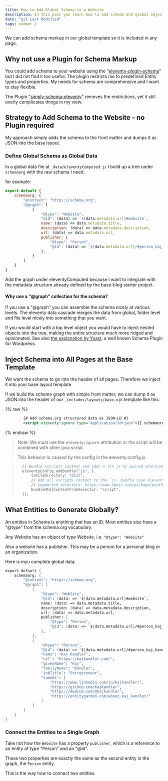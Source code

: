 ```yaml
---
title: How to Add Global Schema to a Website
description: In this post you learn how to add schema and global objects to an eleventy website.
date: "git Last Modified"
tags: number 2
---
```

We can add schema markup in our global template so it is included in any page.

## Why not use a Plugin for Schema Markup

You could add schema to your website using the "[eleventy-plugin-schema](https://github.com/quasibit/eleventy-plugin-schema)" but I did not find it too useful. The plugin restricts me to predefined Entity types and properties. My needs for schema are comprehensive and I want to stay flexible.

The Plugin "[simply-schema-eleventy](https://github.com/PauTym/simply-schema-eleventy/)" removes the restrictions, yet it still overly complicates things in my view.

## Strategy to Add Schema to the Website - no Plugin required

My approach simply adds the schema to the front matter and dumps it as JSON into the base layout.

### Define Global Schema as Global Data

In a global data file at `_data/eleventyComputed.js` I build up a tree under `schemaorg` with the raw schema I need.

for example:

```js
export default {
	schemaorg: {
		"@context": "https://schema.org",
		"@graph": [
			{
				"@type": "WebSite",
				"@id": (data) => `${data.metadata.url}#website`,
				name: (data) => data.metadata.title,
				description: (data) => data.metadata.description,
				url: (data) => data.metadata.url,
				publisher: {
					"@type": "Person",
					"@id": (data) => `${data.metadata.url}/#person_kaj_kandler`
				},
			}
        ]
    }
}
```

Add the graph under eleventyComputed because I want to integrate with the metadata structure already defined by the base-blog starter project.

#### Why use a "@graph" collection for the schema?

If you use a "@graph" you can assemble the schema nicely at various levels. The eleventy data cascade merges the data from global, folder level and file level nicely into something that you want.

If you would start with a top level object you would have to inject nested objects into the tree, making the entire structure much more ridged and opinionated. See also [the explanation by Yoast](https://academy.yoast.com/app/uploads/sites/4/2020/11/2-1-the-yoast-seo-graph-structured-data-for-beginners.pdf), a well known Schema Plugin for Wordpress.

## Inject Schema into All Pages at the Base Template

We want the schema to go into the header of all pages. Therefore we inject it into your base layout template.

If we build the schema graph with simple front matter, we can dump it as JSON into the header of our `_includes/layouts/base.njk` template like this:

{% raw %}
```html
		{# Add schema.org structured data as JSON-LD #}
		<script eleventy:ignore type="application/ld+json">{{ schemaorg | dump(\t) | safe }}</script>
```
{% endraw %}

> Note: We must use the `eleventy:ignore` attribution or the script will be combined with other java script. 
> 
> This behavior is caused by the config in the eleventy.config.js

> ```fs
> 	// Bundle <script> content and adds a {\% js %} paired shortcode
> 	eleventyConfig.addBundle("js", {
> 		toFileDirectory: "dist",
> 		// Add all <script> content to the `js` bundle (use eleventy:ignore to opt-out)
> 		// supported selectors: https://www.npmjs.com/package/posthtml-match-helper
> 		bundleHtmlContentFromSelector: "script",
> 	});
> ```

## What Entities to Generate Globally?

An entities in Schema is anything that has an ID. Most entities also have a "@type" from the schema.org vocabulary.

Any Website has an object of type Website, i.e. `"@type": "Website"`

Also a website has a publisher. This may be a person for a personal blog or an organization.

Here is myu complete global data:

```fs
export default {
	schemaorg: {
		"@context": "https://schema.org",
		"@graph": [
			{
				"@type": "WebSite",
				"@id": (data) => `${data.metadata.url}#website`,
				name: (data) => data.metadata.title,
				description: (data) => data.metadata.description,
				url: (data) => data.metadata.url,
				publisher: {
					"@type": "Person",
					"@id": (data) => `${data.metadata.url}/#person_kaj_kandler`
				},
			},
			{
				"@type": "Person",
				"@id": (data) => `${data.metadata.url}/#person_kaj_kandler`,
				"name": "Kaj Kandler",
				"url": "https://kajkandler.com/",
				"givenName": "Kaj",
				"familyName": "Kandler",
				"jobTitle": "Entrepreneur",
				"sameAs": [
					"https://www.linkedin.com/in/kajkandler/",
					"https://github.com/KajKandler",
					"https://medium.com/@kajkandler",
					"https://entitygarden.com/about_kaj_kandler/"
				]
			}
		]
	}
}
```

### Connect the Entities to a Single Graph

Take not how the `Website` has a property `publisher`, which is a reference to an entity of type "Person" and an "@id".

These two properties are exactly the same as the second entity in the graph, the `Person` entity.

This is the way how to connect two entities.


